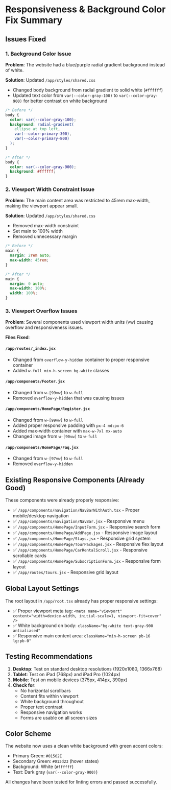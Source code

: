 # Responsiveness & Background Color Fix Summary

## Issues Fixed

### 1. Background Color Issue
**Problem**: The website had a blue/purple radial gradient background instead of white.

**Solution**: Updated `/app/styles/shared.css`
- Changed body background from radial gradient to solid white (`#ffffff`)
- Updated text color from `var(--color-gray-100)` to `var(--color-gray-900)` for better contrast on white background

```css
/* Before */
body {
  color: var(--color-gray-100);
  background: radial-gradient(
    ellipse at top left,
    var(--color-primary-300),
    var(--color-primary-800)
  );
}

/* After */
body {
  color: var(--color-gray-900);
  background: #ffffff;
}
```

### 2. Viewport Width Constraint Issue
**Problem**: The main content area was restricted to 45rem max-width, making the viewport appear small.

**Solution**: Updated `/app/styles/shared.css`
- Removed max-width constraint
- Set main to 100% width
- Removed unnecessary margin

```css
/* Before */
main {
  margin: 2rem auto;
  max-width: 45rem;
}

/* After */
main {
  margin: 0 auto;
  max-width: 100%;
  width: 100%;
}
```

### 3. Viewport Overflow Issues
**Problem**: Several components used viewport width units (vw) causing overflow and responsiveness issues.

**Files Fixed**:

#### `/app/routes/_index.jsx`
- Changed from `overflow-y-hidden` container to proper responsive container
- Added `w-full min-h-screen bg-white` classes

#### `/app/components/Footer.jsx`
- Changed from `w-[99vw]` to `w-full`
- Removed `overflow-y-hidden` that was causing issues

#### `/app/components/HomePage/Register.jsx`
- Changed from `w-[99vw]` to `w-full`
- Added proper responsive padding with `px-4 md:px-6`
- Added max-width container with `max-w-7xl mx-auto`
- Changed image from `w-[90vw]` to `w-full`

#### `/app/components/HomePage/Faq.jsx`
- Changed from `w-[97vw]` to `w-full`
- Removed `overflow-y-hidden`

## Existing Responsive Components (Already Good)

These components were already properly responsive:
- ✅ `/app/components/navigation/NavBarWithAuth.tsx` - Proper mobile/desktop navigation
- ✅ `/app/components/navigation/NavBar.jsx` - Responsive menu
- ✅ `/app/components/HomePage/InputForm.jsx` - Responsive search form
- ✅ `/app/components/HomePage/AddPage.jsx` - Responsive image layout
- ✅ `/app/components/HomePage/Stays.jsx` - Responsive grid system
- ✅ `/app/components/HomePage/TourPackages.jsx` - Responsive flex layout
- ✅ `/app/components/HomePage/CarRentalScroll.jsx` - Responsive scrollable cards
- ✅ `/app/components/HomePage/SubscriptionForm.jsx` - Responsive form layout
- ✅ `/app/routes/tours.jsx` - Responsive grid layout

## Global Layout Settings

The root layout in `/app/root.tsx` already has proper responsive settings:
- ✅ Proper viewport meta tag: `<meta name="viewport" content="width=device-width, initial-scale=1, viewport-fit=cover" />`
- ✅ White background on body: `className="bg-white text-gray-900 antialiased"`
- ✅ Responsive main content area: `className="min-h-screen pb-16 lg:pb-0"`

## Testing Recommendations

1. **Desktop**: Test on standard desktop resolutions (1920x1080, 1366x768)
2. **Tablet**: Test on iPad (768px) and iPad Pro (1024px)
3. **Mobile**: Test on mobile devices (375px, 414px, 390px)
4. **Check for**:
   - No horizontal scrollbars
   - Content fits within viewport
   - White background throughout
   - Proper text contrast
   - Responsive navigation works
   - Forms are usable on all screen sizes

## Color Scheme

The website now uses a clean white background with green accent colors:
- Primary Green: `#01502E`
- Secondary Green: `#013d23` (hover states)
- Background: White (`#ffffff`)
- Text: Dark gray (`var(--color-gray-900)`)

All changes have been tested for linting errors and passed successfully.

